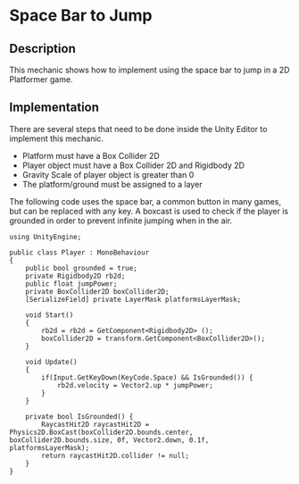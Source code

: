 # Space Bar to Jump

## Description
This mechanic shows how to implement using the space bar to jump in a 2D Platformer game.

## Implementation
There are several steps that need to be done inside the Unity Editor to implement this mechanic.  

- Platform must have a Box Collider 2D
- Player object must have a Box Collider 2D and Rigidbody 2D
- Gravity Scale of player object is greater than 0
- The platform/ground must be assigned to a layer  

The following code uses the space bar, a common button in many games, but can be replaced with any key. A boxcast is used to check if the player is grounded in order to prevent infinite jumping when in the air.

    using UnityEngine;

    public class Player : MonoBehaviour
    {
        public bool grounded = true;
        private Rigidbody2D rb2d;
        public float jumpPower;
        private BoxCollider2D boxCollider2D;
        [SerializeField] private LayerMask platformsLayerMask;

        void Start()
        {
            rb2d = rb2d = GetComponent<Rigidbody2D> ();
            boxCollider2D = transform.GetComponent<BoxCollider2D>();
        }

        void Update()
        {
            if(Input.GetKeyDown(KeyCode.Space) && IsGrounded()) {
                rb2d.velocity = Vector2.up * jumpPower;
            }
        }

        private bool IsGrounded() {
            RaycastHit2D raycastHit2D = Physics2D.BoxCast(boxCollider2D.bounds.center, boxCollider2D.bounds.size, 0f, Vector2.down, 0.1f, platformsLayerMask);
            return raycastHit2D.collider != null;
        }
    }
